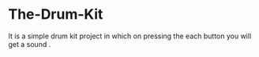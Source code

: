 # The-Drum-Kit
It is a simple drum kit project in which on pressing the each button you will get a sound .
